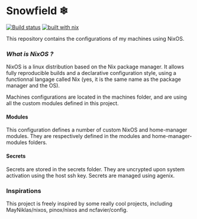 # Snowfield ❄ 
[![Build status](https://ci.julienmalka.me/badges/JulienMalka_snowfield_nix-eval.svg)](https://ci.julienmalka.me/#/builders/16) [![built with nix](https://img.shields.io/static/v1?logo=nixos&logoColor=white&label=&message=Built%20with%20Nix&color=41439a)](https://builtwithnix.org)

This repository contains the configurations of my machines using NixOS. 

### *What is NixOS ?*

NixOS is a linux distribution based on the Nix package manager. It allows fully reproducible builds and a declarative configuration style, using a functionnal langage called Nix (yes, it is the same name as the package manager and the OS).

Machines configurations are located in the machines folder, and are using all the custom modules defined in this project.

#### Modules

This configuration defines a number of custom NixOS and home-manager modules. They are respectively defined in the modules and home-manager-modules folders.

#### Secrets

Secrets are stored in the secrets folder. They are uncrypted upon system activation using the host ssh key. Secrets are managed using agenix.

### Inspirations 

This project is freely inspired by some really cool projects, including MayNiklas/nixos, pinox/nixos and ncfavier/config.


